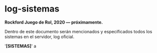# log-sistemas
**Rockford Juego de Rol, 2020 ― próximamente.**

Dentro de este documento serán mencionados y específicados todos los sistemas en el servidor, log oficial.

'**[SISTEMAS]**'
a
